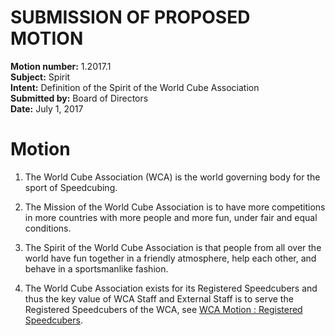# SUBMISSION OF PROPOSED MOTION

**Motion number:** 1.2017.1  
**Subject:** Spirit  
**Intent:** Definition of the Spirit of the World Cube Association  
**Submitted by:** Board of Directors  
**Date:** July 1, 2017  

# Motion

1. The World Cube Association (WCA) is the world governing body for the sport of Speedcubing.

2. The Mission of the World Cube Association is to have more competitions in more countries with more people and more fun, under fair and equal conditions.

3. The Spirit of the World Cube Association is that people from all over the world have fun together in a friendly atmosphere, help each other, and behave in a sportsmanlike fashion.

4. The World Cube Association exists for its Registered Speedcubers and thus the key value of WCA Staff and External Staff is to serve the Registered Speedcubers of the WCA, see [WCA Motion : Registered Speedcubers](./7-Registered-Speedcubers.md).
